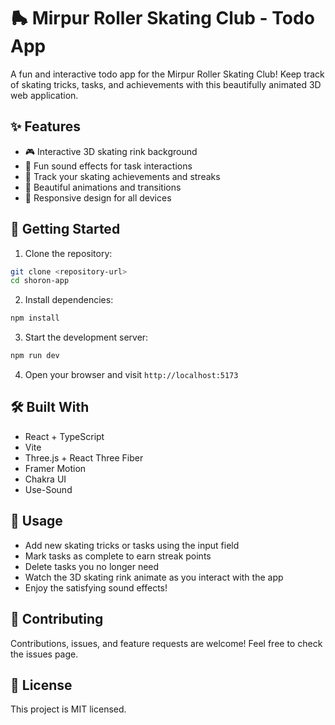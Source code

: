 # 🛼 Mirpur Roller Skating Club - Todo App

A fun and interactive todo app for the Mirpur Roller Skating Club! Keep track of skating tricks, tasks, and achievements with this beautifully animated 3D web application.

## ✨ Features

- 🎮 Interactive 3D skating rink background
- 🎵 Fun sound effects for task interactions
- 🌟 Track your skating achievements and streaks
- 🎨 Beautiful animations and transitions
- 📱 Responsive design for all devices

## 🚀 Getting Started

1. Clone the repository:
```bash
git clone <repository-url>
cd shoron-app
```

2. Install dependencies:
```bash
npm install
```

3. Start the development server:
```bash
npm run dev
```

4. Open your browser and visit `http://localhost:5173`

## 🛠️ Built With

- React + TypeScript
- Vite
- Three.js + React Three Fiber
- Framer Motion
- Chakra UI
- Use-Sound

## 🎯 Usage

- Add new skating tricks or tasks using the input field
- Mark tasks as complete to earn streak points
- Delete tasks you no longer need
- Watch the 3D skating rink animate as you interact with the app
- Enjoy the satisfying sound effects!

## 🤝 Contributing

Contributions, issues, and feature requests are welcome! Feel free to check the issues page.

## 📝 License

This project is MIT licensed.

